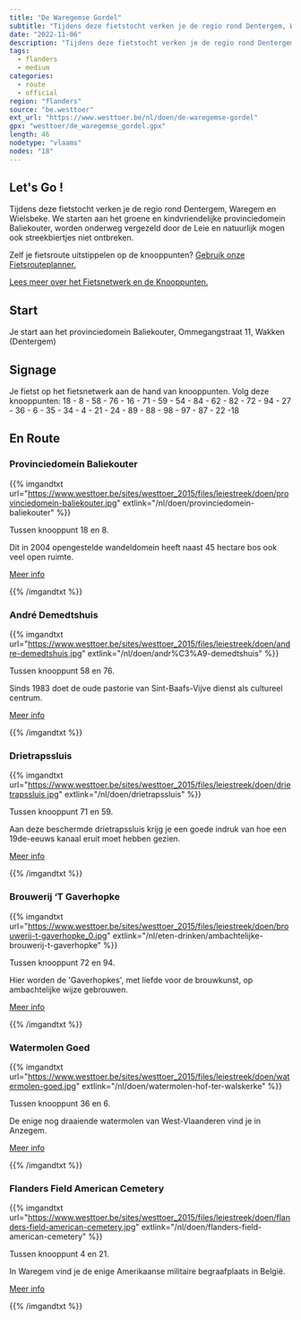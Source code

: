 ```yaml
---
title: "De Waregemse Gordel"
subtitle: "Tijdens deze fietstocht verken je de regio rond Dentergem, Waregem en Wielsbeke"
date: "2022-11-06"
description: "Tijdens deze fietstocht verken je de regio rond Dentergem, Waregem en Wielsbeke" 
tags:
  - flanders
  - medium
categories: 
  - route
  - official
region: "flanders"
source: "be.westtoer"
ext_url: "https://www.westtoer.be/nl/doen/de-waregemse-gordel"
gpx: "westtoer/de_waregemse_gordel.gpx"
length: 46
nodetype: "vlaams"
nodes: "18"
---
```


## Let's Go !

Tijdens deze fietstocht verken je de regio rond Dentergem, Waregem en Wielsbeke. We starten aan het groene en kindvriendelijke provinciedomein Baliekouter, worden onderweg vergezeld door de Leie en natuurlijk mogen ook streekbiertjes niet ontbreken.

Zelf je fietsroute uitstippelen op de knooppunten? [Gebruik onze Fietsrouteplanner.](https://www.westtoer.be/nl/fietsrouteplanner)

[Lees meer over het Fietsnetwerk en de Knooppunten.](https://www.westtoer.be/nl/inspiratie/fietsnetwerk)

## Start 

Je start aan het provinciedomein Baliekouter, Ommegangstraat 11, Wakken (Dentergem)

## Signage

Je fietst op het fietsnetwerk aan de hand van knooppunten. Volg deze knooppunten: 18 - 8 - 58 - 76 - 16 - 71 - 59 - 54 - 84 - 62 - 82 - 72 - 94 - 27 - 36 - 6 - 35 - 34 - 4 - 21 - 24 - 89 - 88 - 98 - 97 - 87 - 22 -18

## En Route

### Provinciedomein Baliekouter

{{% imgandtxt url="https://www.westtoer.be/sites/westtoer_2015/files/leiestreek/doen/provinciedomein-baliekouter.jpg" extlink="/nl/doen/provinciedomein-baliekouter" %}}

Tussen knooppunt 18 en 8.

Dit in 2004 opengestelde wandeldomein heeft naast 45 hectare bos ook veel open ruimte.

[Meer info](https://www.westtoer.be/nl/doen/provinciedomein-baliekouter)

{{% /imgandtxt %}}

### André Demedtshuis

{{% imgandtxt url="https://www.westtoer.be/sites/westtoer_2015/files/leiestreek/doen/andre-demedtshuis.jpg" extlink="/nl/doen/andr%C3%A9-demedtshuis" %}}

Tussen knooppunt 58 en 76.

Sinds 1983 doet de oude pastorie van Sint-Baafs-Vijve dienst als cultureel centrum.

[Meer info](https://www.westtoer.be/nl/doen/andr%C3%A9-demedtshuis)

{{% /imgandtxt %}}

### Drietrapssluis

{{% imgandtxt url="https://www.westtoer.be/sites/westtoer_2015/files/leiestreek/doen/drietrapssluis.jpg" extlink="/nl/doen/drietrapssluis" %}}

Tussen knooppunt 71 en 59.

Aan deze beschermde drietrapssluis krijg je een goede indruk van hoe een 19de-eeuws kanaal eruit moet hebben gezien.

[Meer info](https://www.westtoer.be/nl/doen/drietrapssluis)

{{% /imgandtxt %}}

### Brouwerij ‘T Gaverhopke

{{% imgandtxt url="https://www.westtoer.be/sites/westtoer_2015/files/leiestreek/doen/brouwerij-t-gaverhopke_0.jpg" extlink="/nl/eten-drinken/ambachtelijke-brouwerij-t-gaverhopke" %}}

Tussen knooppunt 72 en 94.

Hier worden de 'Gaverhopkes', met liefde voor de brouwkunst, op ambachtelijke wijze gebrouwen.

[Meer info](https://www.westtoer.be/nl/eten-drinken/ambachtelijke-brouwerij-t-gaverhopke)

{{% /imgandtxt %}}

### Watermolen Goed

{{% imgandtxt url="https://www.westtoer.be/sites/westtoer_2015/files/leiestreek/doen/watermolen-goed.jpg" extlink="/nl/doen/watermolen-hof-ter-walskerke" %}}

Tussen knooppunt 36 en 6.

De enige nog draaiende watermolen van West-Vlaanderen vind je in Anzegem.

[Meer info](https://www.westtoer.be/nl/doen/watermolen-hof-ter-walskerke)

{{% /imgandtxt %}}

### Flanders Field American Cemetery

{{% imgandtxt url="https://www.westtoer.be/sites/westtoer_2015/files/leiestreek/doen/flanders-field-american-cemetery.jpg" extlink="/nl/doen/flanders-field-american-cemetery" %}}

Tussen knooppunt 4 en 21.

In Waregem vind je de enige Amerikaanse militaire begraafplaats in België.

[Meer info](https://www.westtoer.be/nl/doen/flanders-field-american-cemetery)

{{% /imgandtxt %}}